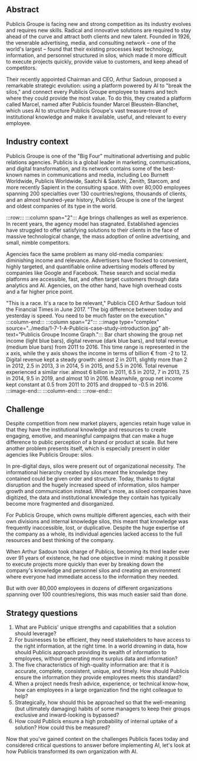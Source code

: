 ## Abstract

Publicis Groupe is facing new and strong competition as its industry evolves and requires new skills. Radical and innovative solutions are required to stay ahead of the curve and attract both clients and new talent. Founded in 1926, the venerable advertising, media, and consulting network – one of the world's largest – found that their existing processes kept technology, information, and personnel structured in silos, which made it more difficult to execute projects quickly, provide value to customers, and keep ahead of competitors.

Their recently appointed Chairman and CEO, Arthur Sadoun, proposed a remarkable strategic evolution: using a platform powered by AI to "break the silos," and connect every Publicis Groupe employee to teams and tech where they could provide the most value. To do this, they created a platform called Marcel, named after Publicis founder Marcel Bleustein-Blanchet, which uses AI to structure Publicis Groupe's vast treasure-trove of institutional knowledge and make it available, useful, and relevant to every employee.

## Industry context

Publicis Groupe is one of the "Big Four" multinational advertising and public relations agencies. Publicis is a global leader in marketing, communications, and digital transformation, and its network contains some of the best-known names in communications and media, including Leo Burnett Worldwide, Publicis Worldwide, Saatchi & Saatchi, Zenith, Starcom, and more recently Sapient in the consulting space. With over 80,000 employees spanning 200 specialties over 130 countries/regions, thousands of clients, and an almost hundred-year history, Publicis Groupe is one of the largest and oldest companies of its type in the world.

:::row:::
:::column span="2":::
Age brings challenges as well as experience. In recent years, the agency model has stagnated. Established agencies have struggled to offer satisfying solutions to their clients in the face of massive technological change, the mass adoption of online advertising, and small, nimble competitors.

Agencies face the same problem as many old-media companies: diminishing income and relevance. Advertisers have flocked to convenient, highly targeted, and quantifiable online advertising models offered by companies like Google and Facebook. These search and social media platforms are accessible, fast, and often target customers through data analytics and AI. Agencies, on the other hand, have high overhead costs and a far higher price point.

"This is a race. It's a race to be relevant," Publicis CEO Arthur Sadoun told the Financial Times in June 2017. "The big difference between today and yesterday is speed. You need to be much faster on the execution."
:::column-end:::
:::column span="2":::
:::image type="complex" source="../media/1-7-1-A-Publicis-case-study-introduction.jpg" alt-text="Publicis Groupe Income Graph.":::
Bar chart showing the group net income (light blue bars), digital revenue (dark blue bars), and total revenue (medium blue bars) from 2011 to 2016. This time range is represented in the x axis, while the y axis shows the income in terms of billion € from -2 to 12. Digital revenue kept a steady growth: almost 2 in 2011, slightly more than 2 in 2012, 2.5 in 2013, 3 in 2014, 5 in 2015, and 5.5 in 2016. Total revenue experienced a similar rise: almost 6 billion in 2011, 6.5 in 2012, 7 in 2013, 7.5 in 2014, 9.5 in 2019, and almost 10 in 2016. Meanwhile, group net income kept constant at 0.5 from 2011 to 2015 and dropped to -0.5 in 2016.
:::image-end:::
:::column-end:::
:::row-end:::

## Challenge

Despite competition from new market players, agencies retain huge value in that they have the institutional knowledge and resources to create engaging, emotive, and meaningful campaigns that can make a huge difference to public perception of a brand or product at scale. But here another problem presents itself, which is especially present in older agencies like Publicis Groupe: silos.

In pre-digital days, silos were present out of organizational necessity. The informational hierarchy created by silos meant the knowledge they contained could be given order and structure. Today, thanks to digital disruption and the hugely increased speed of information, silos hamper growth and communication instead. What's more, as siloed companies have digitized, the data and institutional knowledge they contain has typically become more fragmented and disorganized.

For Publicis Groupe, which owns multiple different agencies, each with their own divisions and internal knowledge silos, this meant that knowledge was frequently inaccessible, lost, or duplicative. Despite the huge expertise of the company as a whole, its individual agencies lacked access to the full resources and best thinking of the company.

When Arthur Sadoun took charge of Publicis, becoming its third leader ever over 91 years of existence, he had one objective in mind: making it possible to execute projects more quickly than ever by breaking down the company's knowledge and personnel silos and creating an environment where everyone had immediate access to the information they needed.

But with over 80,000 employees in dozens of different organizations spanning over 100 countries/regions, this was much easier said than done.

## Strategy questions

1. What are Publicis' unique strengths and capabilities that a solution should leverage?
2. For businesses to be efficient, they need stakeholders to have access to the right information, at the right time. In a world drowning in data, how should Publicis approach providing its wealth of information to employees, without generating more surplus data and information?
3. The five characteristics of high-quality information are: that it is accurate, complete, consistent, unique, and timely. How should Publicis ensure the information they provide employees meets this standard?
4. When a project needs fresh advice, experience, or technical know-how, how can employees in a large organization find the right colleague to help?
5. Strategically, how should this be approached so that the well-meaning (but ultimately damaging) habits of some managers to keep their groups exclusive and inward-looking is bypassed?
6. How could Publicis ensure a high probability of internal uptake of a solution? How could this be measured?

Now that you've gained context on the challenges Publicis faces today and considered critical questions to answer before implementing AI, let's look at how Publicis transformed its own organization with AI.